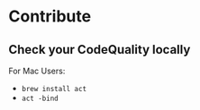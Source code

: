 # Contribute

## Check your CodeQuality locally

For Mac Users:

- `brew install act`
- `act -bind`
